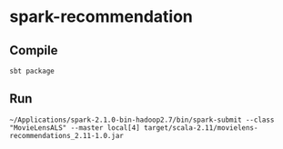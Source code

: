 # spark-recommendation #

## Compile

```sbt package```

## Run

```~/Applications/spark-2.1.0-bin-hadoop2.7/bin/spark-submit --class "MovieLensALS" --master local[4] target/scala-2.11/movielens-recommendations_2.11-1.0.jar```